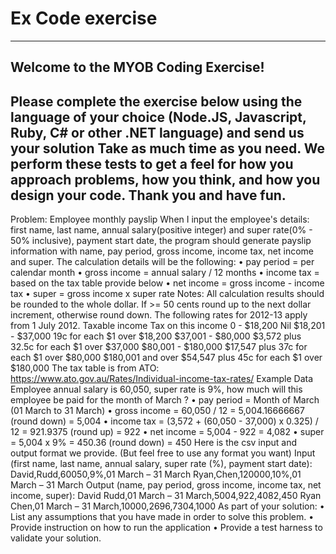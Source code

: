 # Ex Code exercise
----------------------------------------------------------------------------------
 Welcome to the MYOB Coding Exercise!
----------------------------------------------------------------------------------
Please complete the exercise below using the language of your choice (Node.JS, Javascript, Ruby, C# or other .NET language) and send us your
solution
Take as much time as you need. We perform these tests to get a feel for how you approach problems, how you think, and how you design your
code.
Thank you and have fun.
----------------------------------------------------------------------------------
Problem: Employee monthly payslip
When I input the employee's details: first name, last name, annual salary(positive integer) and super rate(0% - 50% inclusive), payment start date,
the program should generate payslip information with name, pay period, gross income, income tax, net income and super.
The calculation details will be the following:
• pay period = per calendar month
• gross income = annual salary / 12 months
• income tax = based on the tax table provide below
• net income = gross income - income tax
• super = gross income x super rate
Notes: All calculation results should be rounded to the whole dollar. If >= 50 cents round up to the next dollar increment, otherwise round down.
The following rates for 2012-13 apply from 1 July 2012.
Taxable income Tax on this income
0 - $18,200 Nil
$18,201 - $37,000 19c for each $1 over $18,200
$37,001 - $80,000 $3,572 plus 32.5c for each $1 over $37,000
$80,001 - $180,000 $17,547 plus 37c for each $1 over $80,000
$180,001 and over $54,547 plus 45c for each $1 over $180,000
The tax table is from ATO: https://www.ato.gov.au/Rates/Individual-income-tax-rates/
Example Data
Employee annual salary is 60,050, super rate is 9%, how much will this employee be paid for the month of March ?
• pay period = Month of March (01 March to 31 March)
• gross income = 60,050 / 12 = 5,004.16666667 (round down) = 5,004
• income tax = (3,572 + (60,050 - 37,000) x 0.325) / 12 = 921.9375 (round up) = 922
• net income = 5,004 - 922 = 4,082
• super = 5,004 x 9% = 450.36 (round down) = 450
Here is the csv input and output format we provide. (But feel free to use any format you want)
Input (first name, last name, annual salary, super rate (%), payment start date):
David,Rudd,60050,9%,01 March – 31 March
Ryan,Chen,120000,10%,01 March – 31 March
Output (name, pay period, gross income, income tax, net income, super):
David Rudd,01 March – 31 March,5004,922,4082,450
Ryan Chen,01 March – 31 March,10000,2696,7304,1000
As part of your solution:
• List any assumptions that you have made in order to solve this problem.
• Provide instruction on how to run the application
• Provide a test harness to validate your solution.
